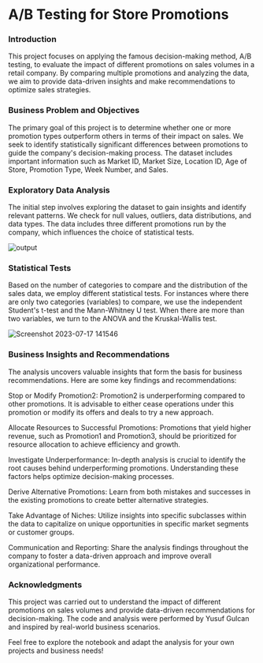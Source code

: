 # A/B Testing for Store Promotions
### Introduction
This project focuses on applying the famous decision-making method, A/B testing, to evaluate the impact of different promotions on sales volumes in a retail company. By comparing multiple promotions and analyzing the data, we aim to provide data-driven insights and make recommendations to optimize sales strategies.

### Business Problem and Objectives
The primary goal of this project is to determine whether one or more promotion types outperform others in terms of their impact on sales. We seek to identify statistically significant differences between promotions to guide the company's decision-making process. The dataset includes important information such as Market ID, Market Size, Location ID, Age of Store, Promotion Type, Week Number, and Sales.

### Exploratory Data Analysis
The initial step involves exploring the dataset to gain insights and identify relevant patterns. We check for null values, outliers, data distributions, and data types. The data includes three different promotions run by the company, which influences the choice of statistical tests.

![output](https://github.com/YusufGulcan/A-B_testing/assets/105684729/debba6dd-fc58-4a87-9cf5-2961cdcd0840)


### Statistical Tests
Based on the number of categories to compare and the distribution of the sales data, we employ different statistical tests. For instances where there are only two categories (variables) to compare, we use the independent Student's t-test and the Mann-Whitney U test. When there are more than two variables, we turn to the ANOVA and the Kruskal-Wallis test.

![Screenshot 2023-07-17 141546](https://github.com/YusufGulcan/A-B_testing/assets/105684729/ebcf7193-0e92-4a96-bc3b-00ea70d4c4ed)

### Business Insights and Recommendations


The analysis uncovers valuable insights that form the basis for business recommendations. Here are some key findings and recommendations:

Stop or Modify Promotion2: Promotion2 is underperforming compared to other promotions. It is advisable to either cease operations under this promotion or modify its offers and deals to try a new approach.

Allocate Resources to Successful Promotions: Promotions that yield higher revenue, such as Promotion1 and Promotion3, should be prioritized for resource allocation to achieve efficiency and growth.

Investigate Underperformance: In-depth analysis is crucial to identify the root causes behind underperforming promotions. Understanding these factors helps optimize decision-making processes.

Derive Alternative Promotions: Learn from both mistakes and successes in the existing promotions to create better alternative strategies.

Take Advantage of Niches: Utilize insights into specific subclasses within the data to capitalize on unique opportunities in specific market segments or customer groups.

Communication and Reporting: Share the analysis findings throughout the company to foster a data-driven approach and improve overall organizational performance.

### Acknowledgments
This project was carried out to understand the impact of different promotions on sales volumes and provide data-driven recommendations for decision-making. The code and analysis were performed by Yusuf Gulcan and inspired by real-world business scenarios.

Feel free to explore the notebook and adapt the analysis for your own projects and business needs!

